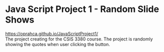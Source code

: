 <h1>Java Script Project 1 - Random Slide Shows</h1>

https://oprahca.github.io/JavaScriptProject1/
<br>
The project creating for the CSIS 3380 course.
The project is randomly showing the quotes when user clicking the button.

